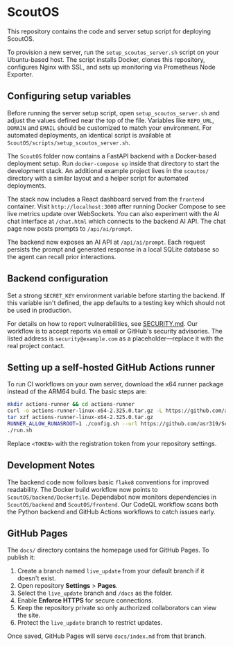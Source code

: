 # ScoutOS

This repository contains the code and server setup script for deploying ScoutOS.

To provision a new server, run the `setup_scoutos_server.sh` script on your Ubuntu-based host. The script installs Docker, clones this repository, configures Nginx with SSL, and sets up monitoring via Prometheus Node Exporter.

## Configuring setup variables

Before running the server setup script, open `setup_scoutos_server.sh` and adjust the values defined near the top of the file. Variables like `REPO_URL`, `DOMAIN` and `EMAIL` should be customized to match your environment. For automated deployments, an identical script is available at `ScoutOS/scripts/setup_scoutos_server.sh`.

The `ScoutOS` folder now contains a FastAPI backend with a Docker-based deployment setup. Run `docker-compose up` inside that directory to start the development stack.
An additional example project lives in the `scoutos/` directory with a similar layout and a helper script for automated deployments.

The stack now includes a React dashboard served from the `frontend` container. Visit `http://localhost:3000` after running Docker Compose to see live metrics update over WebSockets.
You can also experiment with the AI chat interface at `/chat.html` which connects to the backend AI API. The chat page now posts prompts to `/api/ai/prompt`.

The backend now exposes an AI API at `/api/ai/prompt`. Each request persists the prompt and generated response in a local SQLite database so the agent can recall prior interactions.

## Backend configuration

Set a strong `SECRET_KEY` environment variable before starting the backend. If this variable isn't defined, the app defaults to a testing key which should not be used in production.

For details on how to report vulnerabilities, see [SECURITY.md](SECURITY.md). Our workflow is to accept reports via email or GitHub's security advisories. The listed address is `security@example.com` as a placeholder—replace it with the real project contact.

## Setting up a self-hosted GitHub Actions runner

To run CI workflows on your own server, download the x64 runner package instead of the ARM64 build. The basic steps are:

```bash
mkdir actions-runner && cd actions-runner
curl -o actions-runner-linux-x64-2.325.0.tar.gz -L https://github.com/actions/runner/releases/download/v2.325.0/actions-runner-linux-x64-2.325.0.tar.gz
tar xzf actions-runner-linux-x64-2.325.0.tar.gz
RUNNER_ALLOW_RUNASROOT=1 ./config.sh --url https://github.com/asr319/ScoutOS --token <TOKEN>
./run.sh
```

Replace `<TOKEN>` with the registration token from your repository settings.

## Development Notes

The backend code now follows basic `flake8` conventions for improved readability.
The Docker build workflow now points to `ScoutOS/backend/Dockerfile`.
Dependabot now monitors dependencies in `ScoutOS/backend` and `ScoutOS/frontend`.
Our CodeQL workflow scans both the Python backend and GitHub Actions workflows to catch issues early.

## GitHub Pages

The `docs/` directory contains the homepage used for GitHub Pages. To publish it:

1. Create a branch named `live_update` from your default branch if it doesn't exist.
2. Open repository **Settings** > **Pages**.
3. Select the `live_update` branch and `/docs` as the folder.
4. Enable **Enforce HTTPS** for secure connections.
5. Keep the repository private so only authorized collaborators can view the site.
6. Protect the `live_update` branch to restrict updates.

Once saved, GitHub Pages will serve `docs/index.md` from that branch.
